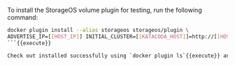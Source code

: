 To install the StorageOS volume plugin for testing, run the following command:

```bash
docker plugin install --alias storageos storageos/plugin \
ADVERTISE_IP=[[HOST_IP]] INITIAL_CLUSTER=[[KATACODA_HOST]]=http://[[HOST_IP]]:5707
```{{execute}}

Check out installed successfully using `docker plugin ls`{{execute}} and `docker plugin inspect storageos`{{execute}}.
